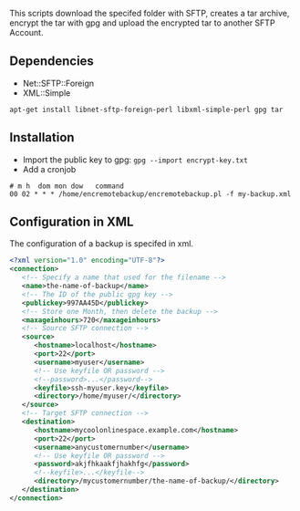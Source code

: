 This scripts download the specifed folder with SFTP, creates 
a tar archive, encrypt the tar with gpg and upload the encrypted tar to another SFTP Account.

Dependencies
------------
* Net::SFTP::Foreign
* XML::Simple

```
apt-get install libnet-sftp-foreign-perl libxml-simple-perl gpg tar
```

Installation
------------
* Import the public key to gpg: `gpg --import encrypt-key.txt`
* Add a cronjob
```
# m h  dom mon dow   command
00 02 * * * /home/encremotebackup/encremotebackup.pl -f my-backup.xml
```

Configuration in XML
--------------------
The configuration of a backup is specifed in xml.
```xml
<?xml version="1.0" encoding="UTF-8"?>
<connection>
   <!-- Specify a name that used for the filename -->
   <name>the-name-of-backup</name>
   <!-- The ID of the public gpg key -->
   <publickey>997AA45D</publickey>
   <!-- Store one Month, then delete the backup -->
   <maxageinhours>720</maxageinhours>
   <!-- Source SFTP connection -->
   <source>
      <hostname>localhost</hostname>
      <port>22</port>
      <username>myuser</username>
      <!-- Use keyfile OR password -->
      <!--password>...</password-->
      <keyfile>ssh-myuser.key</keyfile>
      <directory>/home/myuser/</directory>
   </source>
   <!-- Target SFTP connection -->
   <destination>
      <hostname>mycoolonlinespace.example.com</hostname>
      <port>22</port>
      <username>anycustomernumber</username>
      <!-- Use keyfile OR password -->
      <password>akjfhkaakfjhakhfg</password>
      <!--keyfile>...</keyfile-->
      <directory>/mycustomernumber/the-name-of-backup/</directory>
   </destination>
</connection>
```
